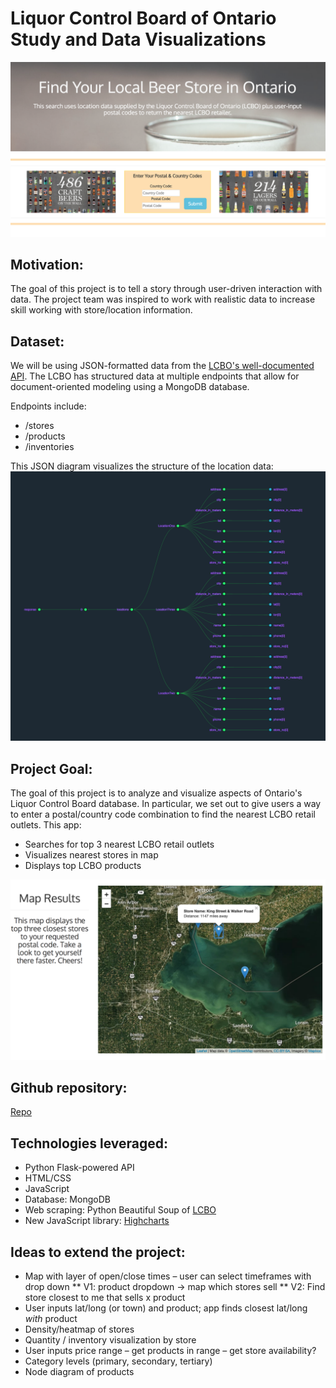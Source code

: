 # Liquor Control Board of Ontario Study and Data Visualizations

![](Images/find_store.png)

## Motivation:
The goal of this project is to tell a story through user-driven interaction with data. The project team was inspired to work with realistic data to increase skill working with store/location information.

## Dataset:

We will be using JSON-formatted data from the [LCBO's well-documented API](https://lcboapi.com/ "Liquor Control Board of Ontario"). The LCBO has structured data at multiple endpoints that allow for document-oriented modeling using a MongoDB database.

Endpoints include:
* /stores
* /products
* /inventories

This JSON diagram visualizes the structure of the location data:
![](Images/JSON_diagram.png)

## Project Goal:
The goal of this project is to analyze and visualize aspects of Ontario's Liquor Control Board database. In particular, we set out to give users a way to enter a postal/country code combination to find the nearest LCBO retail outlets. This app:

* Searches for top 3 nearest LCBO retail outlets
* Visualizes nearest stores in map
* Displays top LCBO products

![](Images/mapping.png)


## Github repository:
[Repo](https://github.com/ludanny16/Project2)

## Technologies leveraged:

* Python Flask-powered API
* HTML/CSS
* JavaScript
* Database: MongoDB
* Web scraping: Python Beautiful Soup of [LCBO](http://www.lcbo.com/content/lcbo/en.html#.WpdnthPwbzI)
* New JavaScript library: [Highcharts](https://www.highcharts.com/)

## Ideas to extend the project:
* Map with layer of open/close times – user can select timeframes with drop down
** V1: product dropdown -> map which stores sell
** V2: Find store closest to me that sells x product
* User inputs lat/long (or town) and product; app finds closest lat/long *with* product
* Density/heatmap of stores
* Quantity / inventory visualization by store
* User inputs price range – get products in range – get store availability?
* Category levels (primary, secondary, tertiary)
* Node diagram of products 